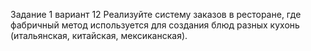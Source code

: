 Задание 1 вариант 12
Реализуйте систему заказов в ресторане,
где фабричный метод используется для создания
блюд разных кухонь (итальянская, китайская, мексиканская).